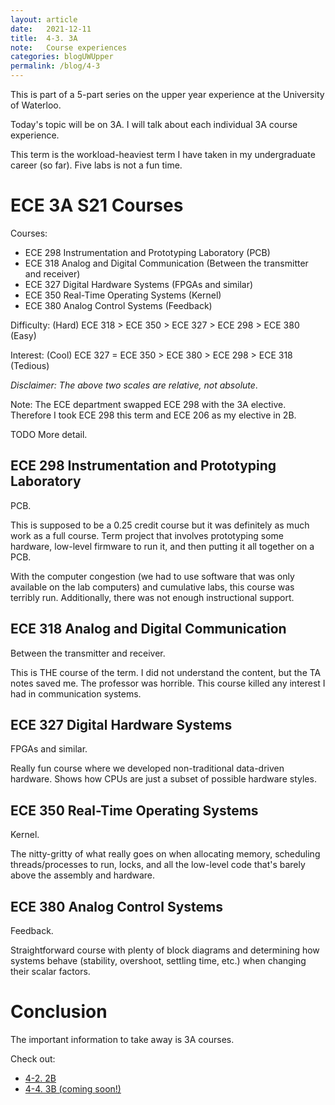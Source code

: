 ```yaml
---
layout: article
date:   2021-12-11
title:  4-3. 3A
note:   Course experiences
categories: blogUWUpper
permalink: /blog/4-3
---
```

This is part of a 5-part series on the upper year experience at the University of Waterloo.

Today's topic will be on 3A. I will talk about each individual 3A course experience.

This term is the workload-heaviest term I have taken in my undergraduate career (so far). Five labs is not a fun time.

# ECE 3A S21 Courses

Courses:

* ECE 298 Instrumentation and Prototyping Laboratory (PCB)
* ECE 318 Analog and Digital Communication (Between the transmitter and receiver)
* ECE 327 Digital Hardware Systems (FPGAs and similar)
* ECE 350 Real-Time Operating Systems (Kernel)
* ECE 380 Analog Control Systems (Feedback)

Difficulty: (Hard) ECE 318 > ECE 350 > ECE 327 > ECE 298 > ECE 380 (Easy)

Interest: (Cool) ECE 327 = ECE 350 > ECE 380 > ECE 298 > ECE 318 (Tedious)

*Disclaimer: The above two scales are relative, not absolute*.

Note: The ECE department swapped ECE 298 with the 3A elective. Therefore I took ECE 298 this term and ECE 206 as my elective in 2B.

TODO More detail.

## ECE 298 Instrumentation and Prototyping Laboratory

PCB.

This is supposed to be a 0.25 credit course but it was definitely as much work as a full course. Term project that involves prototyping some hardware, low-level firmware to run it, and then putting it all together on a PCB.

With the computer congestion (we had to use software that was only available on the lab computers) and cumulative labs, this course was terribly run. Additionally, there was not enough instructional support.

## ECE 318 Analog and Digital Communication

Between the transmitter and receiver.

This is THE course of the term. I did not understand the content, but the TA notes saved me. The professor was horrible. This course killed any interest I had in communication systems.

## ECE 327 Digital Hardware Systems

FPGAs and similar.

Really fun course where we developed non-traditional data-driven hardware. Shows how CPUs are just a subset of possible hardware styles.

## ECE 350 Real-Time Operating Systems

Kernel.

The nitty-gritty of what really goes on when allocating memory, scheduling threads/processes to run, locks, and all the low-level code that's barely above the assembly and hardware.

## ECE 380 Analog Control Systems

Feedback.

Straightforward course with plenty of block diagrams and determining how systems behave (stability, overshoot, settling time, etc.) when changing their scalar factors.

# Conclusion

The important information to take away is 3A courses.

Check out:

* [4-2. 2B](/blog/4-2)
* [4-4. 3B (coming soon!)](/blog)
